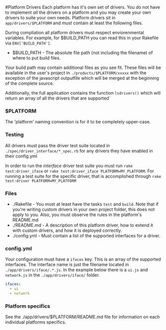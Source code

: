 #Platform Drivers
Each platform has it's own set of drivers. You do not have to implement *all* the drivers on a platform and you may create your own drivers to suite your own needs.  Platform drivers sit in `app/drivers/$PLATFORM` and *must* contain at least the following files.
  
During compliation all platform drivers must respect enviorenmental variables. For example, for $BUILD_PATH you can read this in your Rakefile via `ENV['BUILD_PATH']`.		
  * $BUILD_PATH    - The absolute file path (not including the filename) of where to put build files.		

Your build path may contain additional files as you see fit.  These files will be available in the user's project in `./products/$PLATFORM/xxxxx` with the exception of the javascript outputfile which will be merged at the beginning of the complete source.		
  
Additionally, the full application contains the function `lsdrivers()` which will return an array of all the drivers that are supported`


### $PLATFORM
The 'platform' naming convention is for it to be completely upper-case.

### Testing
All drivers must pass the driver test suite located in `./spec/driver_interface/*_spec.rb` for any drivers they have enabled in their config.yml

In order to run the *interface* driver test suite you must run `rake test:driver_iface` or `rake test:driver_iface PLATFORM=MY_PLATFORM`.  For running a test suite for the specific driver, that is accomplished through `rake test:driver PLATFORM=MY_PLATFORM`

### Files
  * ./Rakefile - You must at least have the tasks `test` and `build`.  Note that if you're writing custom drivers in your own project folder, this does not apply to you. Also, you must observe the rules in the platform's README.md		
  * ./README.md - A description of this platform driver, how to extend it with custom drivers, and how it is deployed correctly.		
  * ./config.yml - Must contain a list of the supported interfaces for a driver.

### config.yml
Your configuration must have a `ifaces` key. This is an array of the supported interfaces.  The interface name is just the filename located in
`./app/drivers/iface/.*.js`.  In the example below there is a `ui.js` and `network.js` in the `./app/drivers/iface/` folder.
```yml
ifaces:
  - ui
  - network
```

### Platform specifics
See the ./app/drivers/$PLATFORM/README.md file for information on each individual platforms specifics.
